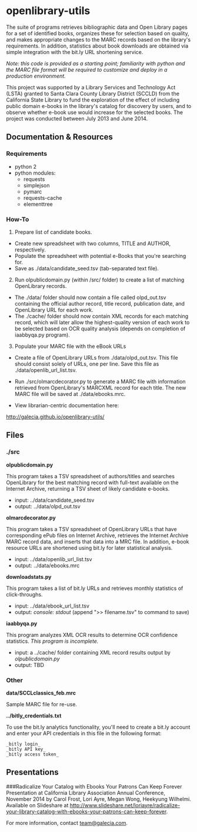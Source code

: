 openlibrary-utils
=================

The suite of programs retrieves bibliographic data and Open Library pages for a set of identified books, organizes these for selection based on quality, and makes appropriate changes to the MARC records based on the library's requirements. In addition, statistics about book downloads are obtained via simple integration with the bit.ly URL shortening service.

_Note: this code is provided as a starting point; familiarity with python and the MARC file format will be required to customize and deploy in a production environment._

This project was supported by a Library Services and Technology Act (LSTA) granted to Santa Clara County Library District (SCCLD) from the California State Library to fund the exploration of the effect of including public domain e-books in the library's catalog for discovery by users, and to observe whether e-book use would increase for the selected books. The project was conducted between July 2013 and June 2014.

## Documentation & Resources

### Requirements

* python 2
* python modules:
  * requests
  * simplejson
  * pymarc
  * requests-cache
  * elementtree

### How-To

1. Prepare list of candidate books.
  * Create new spreadsheet with two columns, TITLE and AUTHOR, respectively.
  * Populate the spreadsheet with potential e-Books that you're searching for.
  * Save as ./data/candidate_seed.tsv (tab-separated text file).
2. Run olpublicdomain.py (within /src/ folder) to create a list of matching OpenLibrary records.
  * The ./data/ folder should now contain a file called olpd_out.tsv containing the official author record, title record, publication date, and OpenLibrary URL for each work.
  * The ./cache/ folder should now contain XML records for each matching record, which will later allow the highest-quality version of each work to be selected based on OCR quality analysis (depends on completion of iaabbyqa.py program).
3. Populate your MARC file with the eBook URLs
  * Create a file of OpenLibrary URLs from ./data/olpd_out.tsv.  This file should consist solely of URLs, one per line.  Save this file as ./data/openlib_url_list.tsv.
  * Run ./src/olmarcdecorator.py to generate a MARC file with information retrieved from OpenLibrary's MARCXML record for each title.  The new MARC file will be saved at ./data/ebooks.mrc.


* View librarian-centric documentation here:

http://galecia.github.io/openlibrary-utils/


## Files

### ./src

**olpublicdomain.py**

This program takes a TSV spreadsheet of authors/titles and searches OpenLibrary for the best matching record with full-text available on the Internet Archive, returning a TSV sheet of likely candidate e-books.

* input: ../data/candidate_seed.tsv
* output: ../data/olpd_out.tsv


**olmarcdecorator.py**

This program takes a TSV spreadsheet of OpenLibrary URLs that have corresponding ePub files on Internet Archive, retrieves the Internet Archive MARC record data, and inserts that data into a MRC file.  In addition, e-book resource URLs are shortened using bit.ly for later statistical analysis.

* input: ../data/openlib_url_list.tsv
* output: ../data/ebooks.mrc


**downloadstats.py**

This program takes a list of bit.ly URLs and retrieves monthly statistics of click-throughs.

* input: ../data/ebook_url_list.tsv
* output: *console: stdout*  (append ">> filename.tsv" to command to save)


**iaabbyqa.py**

This program analyzes XML OCR results to determine OCR confidence statistics.  _This program is incomplete._

* input: a ../cache/ folder containing XML record results output by _olpublicdomain.py_
* output: TBD

### Other

**data/SCCLclassics_feb.mrc**

Sample MARC file for re-use.

**../bitly_credentials.txt**

To use the bit.ly analytics functionality, you'll need to create a bit.ly account and enter your API credentials in this file in the following format:
```
_bitly login_
_bitly API key_
_bitly access token_
```

## Presentations

###Radicalize Your Catalog with Ebooks Your Patrons Can Keep Forever
Presentation at California Library Association Annual Conference, November 2014 by Carol Frost, Lori Ayre, Megan Wong, Heekyung Wilhelmi.  Available on Slideshare at http://www.slideshare.net/loriayre/radicalize-your-library-catalog-with-ebooks-your-patrons-can-keep-forever.

For more information, contact team@galecia.com.
